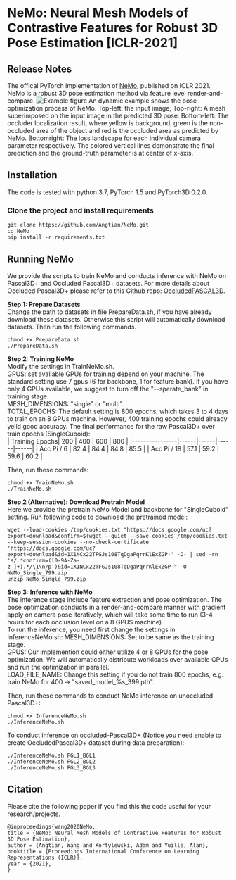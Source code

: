 # NeMo: Neural Mesh Models of Contrastive Features for Robust 3D Pose Estimation [ICLR-2021]

## Release Notes
The offical PyTorch implementation of [NeMo](https://openreview.net/pdf?id=pmj131uIL9H), published on ICLR 2021. NeMo is a robust 3D pose estimation method via feature level render-and-compare.
![Example figure](https://github.com/Angtian/NeMo/blob/main/example.gif)
An dynamic example shows the pose optimization process of NeMo. Top-left: the input image; Top-right: A mesh superimposed on the input image in the predicted 3D pose. Bottom-left: The occluder localization result, where yellow is background, green is the non-occluded area of the object and red is the occluded area as predicted by NeMo. Bottomright: The loss landscape for each individual camera parameter respectively. The colored vertical lines demonstrate the final prediction and the ground-truth parameter is at center of x-axis.

## Installation
The code is tested with python 3.7, PyTorch 1.5 and PyTorch3D 0.2.0.

### Clone the project and install requirements
```
git clone https://github.com/Angtian/NeMo.git
cd NeMo
pip install -r requirements.txt
```

## Running NeMo
We provide the scripts to train NeMo and conducts inference with NeMo on Pascal3D+ and Occluded Pascal3D+ datasets. For more details about Occluded Pascal3D+ please refer to this Github repo: [OccludedPASCAL3D](https://github.com/Angtian/OccludedPASCAL3D).

**Step 1: Prepare Datasets**  
Change the path to datasets in file PrepareData.sh, if you have already download these datasets. Otherwise this script will automatically download datasets. Then run the following commands.
```
chmod +x PrepareData.sh
./PrepareData.sh
```

**Step 2: Training NeMo**  
Modify the settings in TrainNeMo.sh.  
GPUS: set avaliable GPUs for training depend on your machine. The standard setting use 7 gpus (6 for backbone, 1 for feature bank). If you have only 4 GPUs available, we suggest to turn off the "--sperate_bank" in training stage.   
MESH_DIMENSIONS: "single" or "multi".  
TOTAL_EPOCHS: The default setting is 800 epochs, which takes 3 to 4 days to train on an 8 GPUs machine. However, 400 training epochs could already yeild good accuracy. The final performance for the raw Pascal3D+ over train epochs (SingleCuboid):  
| Training Epochs| 200  | 400  | 600  | 800  |
|----------------|------|------|------|------|
| Acc Pi / 6     | 82.4 | 84.4 | 84.8 | 85.5 |
| Acc Pi / 18    | 57.1 | 59.2 | 59.6 | 60.2 |  

Then, run these commands:  
```
chmod +x TrainNeMo.sh
./TrainNeMo.sh
```

**Step 2 (Alternative): Download Pretrain Model**  
Here we provide the pretrain NeMo Model and backbone for "SingleCuboid" setting. Run following code to download the pretrained model:
```
wget --load-cookies /tmp/cookies.txt "https://docs.google.com/uc?export=download&confirm=$(wget --quiet --save-cookies /tmp/cookies.txt --keep-session-cookies --no-check-certificate 'https://docs.google.com/uc?export=download&id=1X1NCx22TFGJs108TqDgaPqrrKlExZGP-' -O- | sed -rn 's/.*confirm=([0-9A-Za-z_]+).*/\1\n/p')&id=1X1NCx22TFGJs108TqDgaPqrrKlExZGP-" -O NeMo_Single_799.zip
unzip NeMo_Single_799.zip
```


**Step 3: Inference with NeMo**  
The inference stage include feature extraction and pose optimization. The pose optimization conducts in a render-and-compare manner with gradient apply on camera pose iteratively, which will take some time to run (3-4 hours for each occlusion level on a 8 GPUS machine).  
To run the inference, you need first change the settings in InferenceNeMo.sh:
MESH_DIMENSIONS: Set to be same as the training stage.  
GPUS: Our implemention could either utilize 4 or 8 GPUs for the pose optimization. We will automatically distribute workloads over available GPUs and run the optimization in parallel.  
LOAD_FILE_NAME: Change this setting if you do not train 800 epochs, e.g. train NeMo for 400 -> "saved_model_%s_399.pth".  

Then, run these commands to conduct NeMo inference on unoccluded Pascal3D+:
```
chmod +x InferenceNeMo.sh
./InferenceNeMo.sh
```
To conduct inference on occluded-Pascal3D+ (Notice you need enable to create OccludedPascal3D+ dataset during data preparation):
```
./InferenceNeMo.sh FGL1_BGL1
./InferenceNeMo.sh FGL2_BGL2
./InferenceNeMo.sh FGL3_BGL3
```

## Citation
Please cite the following paper if you find this the code useful for your research/projects.
```
@inproceedings{wang2020NeMo,
title = {NeMo: Neural Mesh Models of Contrastive Features for Robust 3D Pose Estimation},
author = {Angtian, Wang and Kortylewski, Adam and Yuille, Alan},
booktitle = {Proceedings International Conference on Learning Representations (ICLR)},
year = {2021},
}
```

